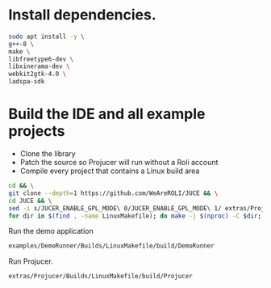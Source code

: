 # Install dependencies.
```bash
sudo apt install -y \
g++-8 \
make \
libfreetype6-dev \
libxinerama-dev \
webkit2gtk-4.0 \
ladspa-sdk
```

# Build the IDE and all example projects
- Clone the library
- Patch the source so Projucer will run without a Roli account
- Compile every project that contains a Linux build area

```bash
cd && \
git clone --depth=1 https://github.com/WeAreROLI/JUCE && \
cd JUCE && \
sed -i s/JUCER_ENABLE_GPL_MODE\ 0/JUCER_ENABLE_GPL_MODE\ 1/ extras/Projucer/JuceLibraryCode/AppConfig.h && \
for dir in $(find . -name LinuxMakefile); do make -j $(nproc) -C $dir; done
```

Run the demo application
```bash
examples/DemoRunner/Builds/LinuxMakefile/build/DemoRunner
```

Run Projucer.
```bash
extras/Projucer/Builds/LinuxMakefile/build/Projucer
```
